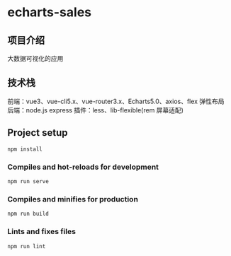 # echarts-sales

## 项目介绍

大数据可视化的应用

## 技术栈

前端：vue3、vue-cli5.x、vue-router3.x、Echarts5.0、axios、flex 弹性布局
后端：node.js express
插件：less、lib-flexible(rem 屏幕适配)

## Project setup

```
npm install
```

### Compiles and hot-reloads for development

```
npm run serve
```

### Compiles and minifies for production

```
npm run build
```

### Lints and fixes files

```
npm run lint
```
